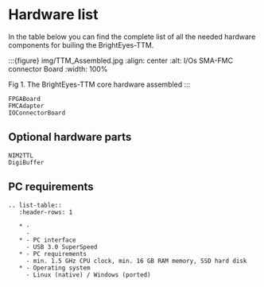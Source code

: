 # Hardware list

In the table below you can find the complete list of all the needed hardware components for builing the BrightEyes-TTM.

:::{figure} img/TTM_Assembled.jpg
:align: center
:alt: I/Os SMA-FMC connector Board
:width: 100%

Fig 1. The BrightEyes-TTM core hardware assembled
:::

```{toctree}
FPGABoard
FMCAdapter
IOConnectorBoard
```

## Optional hardware parts

```{toctree}
NIM2TTL
DigiBuffer
```

## PC requirements

```{eval-rst}
.. list-table::
   :header-rows: 1

   * -
     -
   * - PC interface
     - USB 3.0 SuperSpeed
   * - PC requirements
     - min. 1.5 GHz CPU clock, min. 16 GB RAM memory, SSD hard disk
   * - Operating system
     - Linux (native) / Windows (ported)
```
